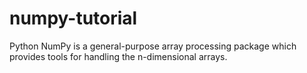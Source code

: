# numpy-tutorial
Python NumPy is a general-purpose array processing package which provides tools for handling the n-dimensional arrays.

